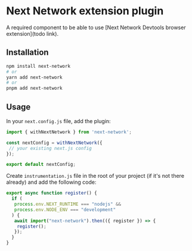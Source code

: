 # Next Network extension plugin

A required component to be able to use [Next Network Devtools browser extension](todo link).

## Installation

```bash
npm install next-network
# or
yarn add next-network
# or
pnpm add next-network
```

## Usage

In your `next.config.js` file, add the plugin:

```js
import { withNextNetwork } from 'next-network';

const nextConfig = withNextNetwork({
 // your existing next.js config
});

export default nextConfig;
```

Create `instrumentation.js` file in the root of your project (if it's not there already) and add the following code:

```js
export async function register() {
  if (
   process.env.NEXT_RUNTIME === "nodejs" &&
   process.env.NODE_ENV === "development"
  ) {
   await import("next-network").then(({ register }) => {
    register();
   });
  }
}
```
